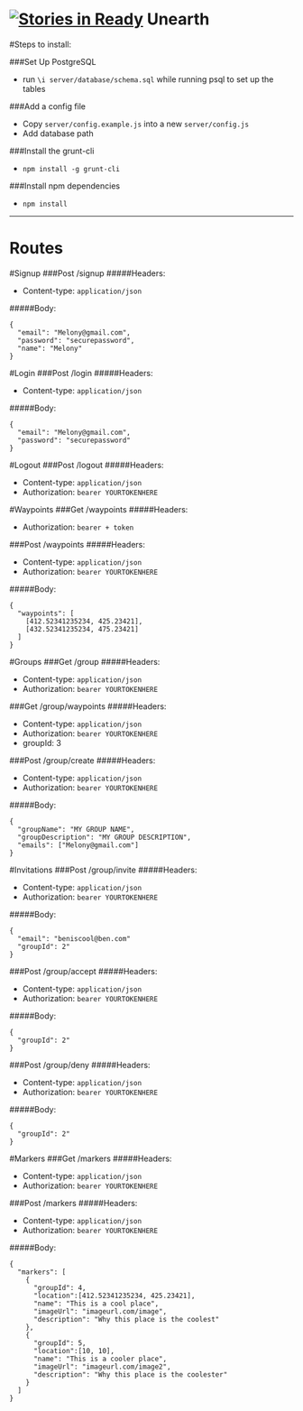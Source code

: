 [![Stories in Ready](https://badge.waffle.io/unearth/unearth.png?label=ready&title=Ready)](https://waffle.io/unearth/unearth)
Unearth
==========

#Steps to install:

###Set Up PostgreSQL
 - run `\i server/database/schema.sql` while running psql to set up the tables

###Add a config file
 - Copy `server/config.example.js` into a new `server/config.js`
 - Add database path

###Install the grunt-cli
 - `npm install -g grunt-cli`

###Install npm dependencies
 - `npm install`

-----------------------------

Routes
===========

#Signup
###Post /signup
#####Headers:
 - Content-type: `application/json`

#####Body:
```
{
  "email": "Melony@gmail.com",
  "password": "securepassword",
  "name": "Melony"
}
```


#Login
###Post /login
#####Headers:
 - Content-type: `application/json`

#####Body:
```
{
  "email": "Melony@gmail.com",
  "password": "securepassword"
}
```


#Logout
###Post /logout
#####Headers:
 - Content-type: `application/json`
 - Authorization: `bearer YOURTOKENHERE`

#Waypoints
###Get /waypoints
#####Headers:
 - Authorization: `bearer + token`

###Post /waypoints
#####Headers:
 - Content-type: `application/json`
 - Authorization: `bearer YOURTOKENHERE`

#####Body:
```
{
  "waypoints": [
    [412.52341235234, 425.23421],
    [432.52341235234, 475.23421]
  ]
}
```

#Groups
###Get /group
#####Headers:
 - Content-type: `application/json`
 - Authorization: `bearer YOURTOKENHERE`

###Get /group/waypoints
#####Headers:
 - Content-type: `application/json`
 - Authorization: `bearer YOURTOKENHERE`
 - groupId: 3

###Post /group/create
#####Headers:
 - Content-type: `application/json`
 - Authorization: `bearer YOURTOKENHERE`

#####Body:
```
{
  "groupName": "MY GROUP NAME",
  "groupDescription": "MY GROUP DESCRIPTION",
  "emails": ["Melony@gmail.com"]
}
```


#Invitations
###Post /group/invite
#####Headers:
 - Content-type: `application/json`
 - Authorization: `bearer YOURTOKENHERE`

#####Body:
```
{
  "email": "beniscool@ben.com"
  "groupId": 2"
}
```

###Post /group/accept
#####Headers:
 - Content-type: `application/json`
 - Authorization: `bearer YOURTOKENHERE`

#####Body:
```
{
  "groupId": 2"
}
```

###Post /group/deny
#####Headers:
 - Content-type: `application/json`
 - Authorization: `bearer YOURTOKENHERE`

#####Body:
```
{
  "groupId": 2"
}
```

#Markers
###Get /markers
#####Headers:
 - Content-type: `application/json`
 - Authorization: `bearer YOURTOKENHERE`

###Post /markers
#####Headers:
 - Content-type: `application/json`
 - Authorization: `bearer YOURTOKENHERE`

#####Body:
```
{
  "markers": [
    {
      "groupId": 4,
      "location":[412.52341235234, 425.23421],
      "name": "This is a cool place",
      "imageUrl": "imageurl.com/image",
      "description": "Why this place is the coolest"
    },
    {
      "groupId": 5,
      "location":[10, 10],
      "name": "This is a cooler place",
      "imageUrl": "imageurl.com/image2",
      "description": "Why this place is the coolester"
    }
  ]
}
```
